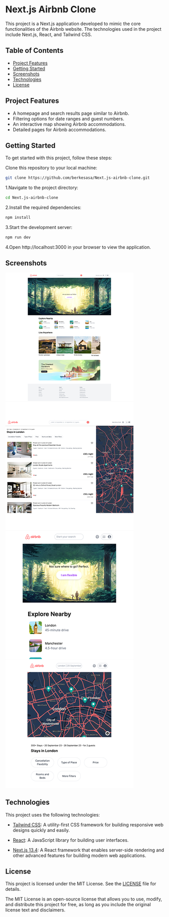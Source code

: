 
# Next.js Airbnb Clone


This project is a Next.js application developed to mimic the core functionalities of the Airbnb website. The technologies used in the project include Next.js, React, and Tailwind CSS.


## Table of Contents

- [Project Features](#project-features)
- [Getting Started](#getting-started)
- [Screenshots](#screenshots)
- [Technologies](#technologies)
- [License](#license)
## Project Features

- A homepage and search results page similar to Airbnb.
- Filtering options for date ranges and guest numbers.
- An interactive map showing Airbnb accommodations.
- Detailed pages for Airbnb accommodations.
## Getting Started

To get started with this project, follow these steps:

Clone this repository to your local machine:

```bash
git clone https://github.com/berkesasa/Next.js-airbnb-clone.git
```

1.Navigate to the project directory:

```bash
cd Next.js-airbnb-clone
```

2.Install the required dependencies:

```bash
npm install
```

3.Start the development server:
```bash
npm run dev
```

4.Open http://localhost:3000 in your browser to view the application.



## Screenshots

![Desktop Image-1](/app/screenshots/screenshot-desktop-1.png) ![Desktop Image-2](/app/screenshots/screenshot-desktop-2.png)
![Mobile Image-1](/app/screenshots/screenshot-mobile-1.png) ![Mobile Image-2](/app/screenshots/screenshot-mobile-2.png)

## Technologies

This project uses the following technologies:

- [Tailwind CSS](https://tailwindcss.com/): A utility-first CSS framework for building responsive web designs quickly and easily.

- [React](https://reactjs.org/): A JavaScript library for building user interfaces.

- [Next.js 13.4](https://nextjs.org/): A React framework that enables server-side rendering and other advanced features for building modern web applications.


## License

This project is licensed under the MIT License. See the [LICENSE](LICENSE) file for details.

The MIT License is an open-source license that allows you to use, modify, and distribute this project for free, as long as you include the original license text and disclaimers.
